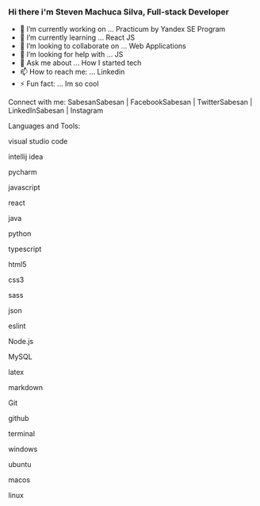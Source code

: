 ### Hi there i'm Steven Machuca Silva, Full-stack Developer


- 🔭 I’m currently working on ... Practicum by Yandex SE Program
- 🌱 I’m currently learning ... React JS
- 👯 I’m looking to collaborate on ... Web Applications
- 🤔 I’m looking for help with ... JS
- 💬 Ask me about ... How I started tech
- 📫 How to reach me: ... Linkedin
- ⚡ Fun fact: ... Im so cool

Connect with me:
SabesanSabesan | FacebookSabesan | TwitterSabesan | LinkedInSabesan | Instagram


Languages and Tools:

visual studio code

intellij idea

pycharm

javascript

react

java

python

typescript

html5

css3

sass

json

eslint

Node.js

MySQL

latex

markdown

Git

github

terminal


windows

ubuntu

macos

linux


<!--
**Stevenmachuca144/Stevenmachuca144** is a ✨ _special_ ✨ repository because its `README.md` (this file) appears on your GitHub profile.

Here are some ideas to get you started:

- 🔭 I’m currently working on ... 
- 🌱 I’m currently learning ...
- 👯 I’m looking to collaborate on ...
- 🤔 I’m looking for help with ...
- 💬 Ask me about ...
- 📫 How to reach me: ...
- 😄 Pronouns: ...
- ⚡ Fun fact: ...
-->
